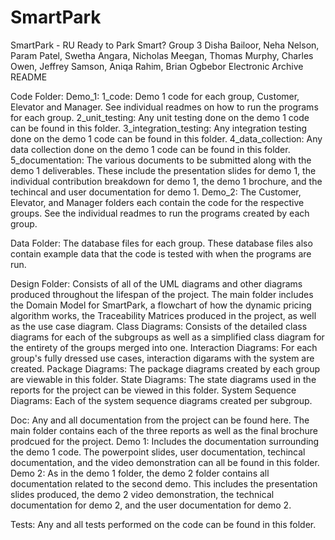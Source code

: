 # SmartPark
SmartPark - RU Ready to Park Smart?
Group 3
Disha Bailoor, Neha Nelson, Param Patel, Swetha Angara, Nicholas Meegan, 
Thomas Murphy, Charles Owen, Jeffrey Samson, Aniqa Rahim, Brian Ogbebor 
Electronic Archive README

Code Folder:
Demo_1:
	1_code: Demo 1 code for each group, Customer, Elevator and Manager. See individual readmes
on how to run the programs for each group.
	2_unit_testing: Any unit testing done on the demo 1 code can be found in this folder.
	3_integration_testing: Any integration testing done on the demo 1 code can be found in
this folder.
	4_data_collection: Any data collection done on the demo 1 code can be found in this folder.
	5_documentation: The various documents to be submitted along with the demo 1 deliverables.
These include the presentation slides for demo 1, the individual contribution breakdown for demo 1, the
demo 1 brochure, and the techincal and user documentation for demo 1.
Demo_2:
	The Customer, Elevator, and Manager folders each contain the code for the respective groups.
See the individual readmes to run the programs created by each group.

Data Folder:
	The database files for each group. These database files also contain example data that the code is
tested with when the programs are run.

Design Folder: Consists of all of the UML diagrams and other diagrams produced throughout the lifespan of the project.
The main folder includes the Domain Model for SmartPark, a flowchart of how the dynamic pricing algorithm works,
the Traceability Matrices produced in the project, as well as the use case diagram.
	Class Diagrams: Consists of the detailed class diagrams for each of the subgroups as well as a simplified
class diagram for the entirety of the groups merged into one.
	Interaction Diagrams: For each group's fully dressed use cases, interaction digarams with the system are created.
	Package Diagrams: The package diagrams created by each group are viewable in this folder.
	State Diagrams: The state diagrams used in the reports for the project can be viewed in this folder.
	System Sequence Diagrams: Each of the system sequence diagrams created per subgroup.

Doc: Any and all documentation from the project can be found here. The main folder contains each of the three reports
as well as the final brochure prodcued for the project.
	Demo 1: Includes the documentation surrounding the demo 1 code. The powerpoint slides, user documentation,
techincal documentation, and the video demonstration can all be found in this folder.
	Demo 2: As in the demo 1 folder, the demo 2 folder contains all documentation related to the second demo.
This includes the presentation slides produced, the demo 2 video demonstration, the technical documentation for demo 2,
and the user documentation for demo 2.

Tests: Any and all tests performed on the code can be found in this folder.
